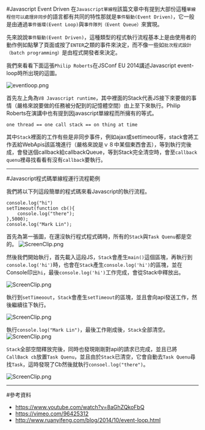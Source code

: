 #Javascript Event Driven
在`Javascript單線程`該篇文章中有提到大部份這種`單線程但可以處理非同步`的語言都有共同的特性那就是`事件驅動(Event Driven)`，它一般是由通過`事件循環(Event Loop)`與`事件隊列（Event Queue）`來實現。

先來說說`事件驅動(Event Driven)`，這種類型的程式執行流程基本上是由使用者的動作例如點擊了頁面或按了`ENTER`之類的事件來決定，而不像一些如`批次程式設計（batch programming）`是由程式開發者來決定。

我們來看看下面這張`Philip Roberts`在JSConf EU 2014講述Javascript event-loop時所出現的這圖。

![eventloop.png](http://user-image.logdown.io/user/13878/blog/13097/post/294474/QRavWVfJS9aG4f18ccUe_eventloop.png)

首先左上角為`V8 Javascript runtime`，其中裡面的Stack代表JS接下來要做的事情（嚴格來說要做的任務被分配到的記憶體空間）由上至下來執行。Philip Roberts在演講中也有提到因javascript單線程而所擁有的等式。

	one thread == one call stack == on thing at time
	
其中`Stack`裡面的工作有些是非同步事件，例如ajax或settimeout等，stack會將工作丟給WebApis該區塊進行（嚴格來說是ｖ８中某個東西會丟），等到執行完後成，會發送個callback給callbackQueue，等到Stack完全清空時，會至`callback quenu`裡尋找看看有沒有`callback`要執行。



---

#Javascript程式碼單線程運行流程範例

我們將以下列這段簡單的程式碼來看Javascript的執行流程。

	console.log("hi")
	setTimeout(function cb(){
		console.log("there");
	},5000);
	console.log("Mark Lin");

首先為第一張圖，在還沒執行程式程式碼時，所有的`Stack`與`Task Quenu`都是空的。
![ScreenClip.png](http://user-image.logdown.io/user/13878/blog/13097/post/294474/ImVy3COXT7SiCmPhKVmS_ScreenClip.png)



然後我們開始執行，首先載入這段JS，`Stack`會產生`main()`這個區塊，再執行到
`console.log('hi')`時，也會在`Stack`產生`console.log('hi')`的區塊，並在Console印出`hi`，最後`console.log('hi')`工作完成，會從Stack中釋放出。

![ScreenClip.png](http://user-image.logdown.io/user/13878/blog/13097/post/294474/QVm1NVIQScGig9Mo8YW3_ScreenClip.png)


執行到`setTimeoout`，`Stack`會產生`setTimeout`的區塊，並且會向api發送工作，然後繼續往下執行。

![ScreenClip.png](http://user-image.logdown.io/user/13878/blog/13097/post/294474/MupUEwZ1TkaKLBmjUCnJ_ScreenClip.png)

執行`console.log("Mark Lin")`，最後工作剛成後，`Stack`全部清空。
![ScreenClip.png](http://user-image.logdown.io/user/13878/blog/13097/post/294474/gQgkweeTiUCEwU64ImLg_ScreenClip.png)

`Stack`全部空間釋放完後，同時也發現剛剛對api的請求已完成，並且已將`CallBack cb`放置`Task Quenu`，並且由於`Stack`已清空，它會自動去`Task Quenu`尋找`Task`，這時發現了Cb然後就執行`consoel.log("there")`。

![ScreenClip.png](http://user-image.logdown.io/user/13878/blog/13097/post/294474/jzoItCQHQSYZMUvYY0je_ScreenClip.png)



---
#參考資料

* https://www.youtube.com/watch?v=8aGhZQkoFbQ
* https://vimeo.com/96425312
* http://www.ruanyifeng.com/blog/2014/10/event-loop.html
